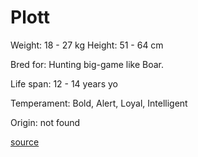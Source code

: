 # Plott

Weight: 18 - 27 kg
Height: 51 - 64 cm

Bred for: Hunting big-game like Boar.

Life span: 12 - 14 years yo

Temperament: Bold, Alert, Loyal, Intelligent

Origin: not found

[source](https://api.thedogapi.com/v1/breeds/189)
